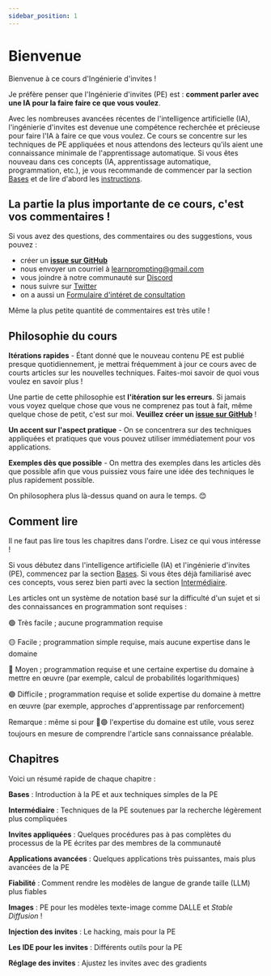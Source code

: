 ```yaml
---
sidebar_position: 1
---
```


# Bienvenue

Bienvenue à ce cours d'Ingénierie d'invites !

Je préfère penser que l'Ingénierie d'invites (PE) est : **comment parler avec une IA pour la faire faire ce que vous voulez**.

Avec les nombreuses avancées récentes de l'intelligence artificielle (IA), l'ingénierie d'invites est devenue une compétence recherchée et précieuse pour faire l'IA à faire ce que vous voulez. Ce cours se concentre sur les techniques de PE appliquées et nous attendons des lecteurs qu'ils aient une connaissance minimale de l'apprentissage automatique. Si vous êtes nouveau dans ces concepts (IA, apprentissage automatique, programmation, etc.), je vous recommande de commencer par la section [Bases](https://learnprompting.org/fr/docs/category/-basics) et de lire d'abord les [instructions](https://learnprompting.org/fr/docs/basics/intro).

## La partie la plus importante de ce cours, c'est vos commentaires !

Si vous avez des questions, des commentaires ou des suggestions, vous pouvez :

- créer un **[issue sur GitHub](https://github.com/trigaten/Learn_Prompting/issues/new/choose)**
- nous envoyer un courriel à [learnprompting@gmail.com](mailto:learnprompting@gmail.com)
- vous joindre à notre communauté sur [Discord](https://learnprompting.org/discord)
- nous suivre sur [Twitter](https://twitter.com/learn_prompting)
- on a aussi un [Formulaire d'intéret de consultation](https://learnprompting.org/consulting)

Même la plus petite quantité de commentaires est très utile !

## Philosophie du cours

**Itérations rapides** - Étant donné que le nouveau contenu PE est publié presque quotidiennement, je mettrai fréquemment à jour ce cours avec de courts articles sur les nouvelles techniques. Faites-moi savoir de quoi vous voulez en savoir plus !

Une partie de cette philosophie est **l'itération sur les erreurs**. Si jamais vous voyez quelque chose que vous ne comprenez pas tout à fait, même quelque chose de petit, c'est sur moi. **Veuillez créer un [issue sur GitHub](https://github.com/trigaten/Learn_Prompting/issues/new/choose)** !

**Un accent sur l'aspect pratique** - On se concentrera sur des techniques appliquées et pratiques que vous pouvez utiliser immédiatement pour vos applications.

**Exemples dès que possible** - On mettra des exemples dans les articles dès que possible afin que vous puissiez vous faire une idée des techniques le plus rapidement possible.

On philosophera plus là-dessus quand on aura le temps. 😊

## Comment lire

Il ne faut pas lire tous les chapitres dans l'ordre. Lisez ce qui vous intéresse !

Si vous débutez dans l'intelligence artificielle (IA) et l'ingénierie d'invites (PE), commencez par la section [Bases](https://learnprompting.org/fr/docs/category/-basics). Si vous êtes déjà familiarisé avec ces concepts, vous serez bien parti avec la section [Intermédiaire](https://learnprompting.org/fr/docs/category/%EF%B8%8F-intermediate).

Les articles ont un système de notation basé sur la difficulté d'un sujet et si des connaissances en programmation sont requises :

🟢 Très facile ; aucune programmation requise

🟡 Facile ; programmation simple requise, mais aucune expertise dans le domaine

🔴 Moyen ; programmation requise et une certaine expertise du domaine à mettre en œuvre (par exemple, calcul de probabilités logarithmiques)

🟣 Difficile ; programmation requise et solide expertise du domaine à mettre en œuvre (par exemple, approches d'apprentissage par renforcement)

Remarque : même si pour 🔴🟣 l'expertise du domaine est utile, vous serez toujours en mesure de comprendre l'article sans connaissance préalable.

## Chapitres

Voici un résumé rapide de chaque chapitre :

**Bases** : Introduction à la PE et aux techniques simples de la PE

**Intermédiaire** : Techniques de la PE soutenues par la recherche légèrement plus compliquées

**Invites appliquées** : Quelques procédures pas à pas complètes du processus de la PE écrites par des membres de la communauté

**Applications avancées** : Quelques applications très puissantes, mais plus avancées de la PE

**Fiabilité** : Comment rendre les modèles de langue de grande taille (LLM) plus fiables

**Images** : PE pour les modèles texte-image comme DALLE et _Stable Diffusion_ !

**Injection des invites** : Le hacking, mais pour la PE

**Les IDE pour les invites** : Différents outils pour la PE

**Réglage des invites** : Ajustez les invites avec des gradients
